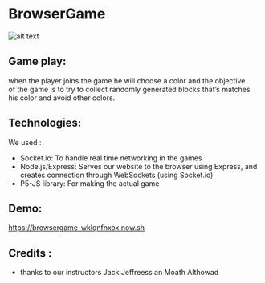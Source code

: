 # BrowserGame
![alt text](https://i.imgur.com/QTmJNjG.png)
## Game play:


when the player joins the game he will choose a color and the objective of the game is to try to collect randomly generated blocks that’s matches his color 
and avoid other colors.

## Technologies:
We used :
- Socket.io: 
To handle real time networking in the games
- Node.js/Express: 
Serves our website to the browser using Express, and creates connection through WebSockets (using Socket.io)
- P5-JS library:
For making the actual game


## Demo:
https://browsergame-wklqnfnxox.now.sh

## Credits :
- thanks to our instructors Jack Jeffreess an Moath Althowad





